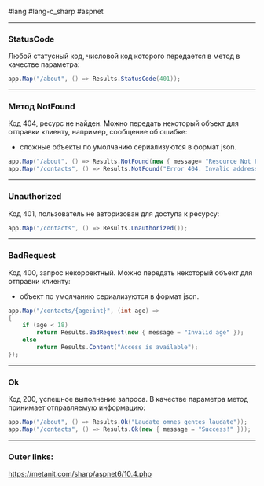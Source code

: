 #lang #lang-c_sharp #aspnet

---
### StatusCode
Любой статусный код, числовой код которого передается в метод в качестве параметра:
```csharp
app.Map("/about", () => Results.StatusCode(401));
```
---
### Метод NotFound
Код 404, ресурс не найден. 
Можно передать некоторый объект для отправки клиенту, например, сообщение об ошибке:
- сложные объекты по умолчанию сериализуются в формат json.
```csharp
app.Map("/about", () => Results.NotFound(new { message= "Resource Not Found"}));
app.Map("/contacts", () => Results.NotFound("Error 404. Invalid address"));
```
---
### Unauthorized
Код 401, пользователь не авторизован для доступа к ресурсу:
```csharp
app.Map("/contacts", () => Results.Unauthorized());
```
---
### BadRequest
Код 400, запрос некорректный. 
Можно передать некоторый объект для отправки клиенту:
- объект по умолчанию сериализуются в формат json.
```csharp
app.Map("/contacts/{age:int}", (int age) => 
{
    if (age < 18)
        return Results.BadRequest(new { message = "Invalid age" });
    else
        return Results.Content("Access is available");
});
```
---
### Ok
Код 200, успешное выполнение запроса. 
В качестве параметра метод принимает отправляемую информацию:
```csharp
app.Map("/about", () => Results.Ok("Laudate omnes gentes laudate"));
app.Map("/contacts", () => Results.Ok(new { message = "Success!" }));
```
---
### Outer links:
https://metanit.com/sharp/aspnet6/10.4.php